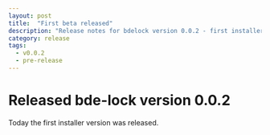 ```yaml
---
layout: post
title:  "First beta released"
description: "Release notes for bdelock version 0.0.2 - first installer version released"
category: release
tags:
  - v0.0.2
  - pre-release
---
```


# Released bde-lock version 0.0.2

Today the first installer version was released.

